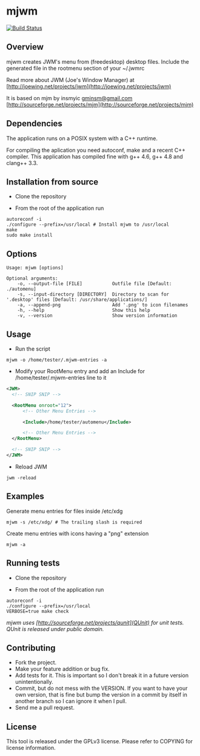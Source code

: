 mjwm
====

[![Build Status](https://travis-ci.org/chiku/mjwm.png?branch=master)](https://travis-ci.org/chiku/mjwm)

Overview
--------

mjwm creates JWM's menu from (freedesktop) desktop files. Include the generated file in the rootmenu section of your ~/.jwmrc

Read more about JWM (Joe's Window Manager) at [http://joewing.net/projects/jwm](http://joewing.net/projects/jwm)

It is based on mjm by insmyic <gminsm@gmail.com> [http://sourceforge.net/projects/mjm](http://sourceforge.net/projects/mjm)

Dependencies
------------

The application runs on a POSIX system with a C++ runtime.

For compiling the aplication you need autoconf, make and a recent C++ compiler. This application has compiled fine with g++ 4.6, g++ 4.8 and clang++ 3.3.

Installation from source
------------------------

* Clone the repository

* From the root of the application run
```script
autoreconf -i
./configure --prefix=/usr/local # Install mjwm to /usr/local
make
sudo make install
```

Options
-------

``` script
Usage: mjwm [options]

Optional arguments:
    -o, --output-file [FILE]           Outfile file [Default: ./automenu]
    -s, --input-directory [DIRECTORY]  Directory to scan for '.desktop' files [Default: /usr/share/applications/]
    -a, --append-png                   Add '.png' to icon filenames
    -h, --help                         Show this help
    -v, --version                      Show version information
```

Usage
-----

* Run the script
``` script
mjwm -o /home/tester/.mjwm-entries -a
```

* Modify your RootMenu entry and add an Include for /home/tester/.mjwm-entries line to it
``` xml
<JWM>
  <!-- SNIP SNIP -->

  <RootMenu onroot="12">
      <!-- Other Menu Entries -->

      <Include>/home/tester/automenu</Include>

      <!-- Other Menu Entries -->
  </RootMenu>

  <!-- SNIP SNIP -->
</JWM>
```

* Reload JWM
``` script
jwm -reload
```

Examples
--------

Generate menu entries for files inside /etc/xdg
``` script
mjwm -s /etc/xdg/ # The trailing slash is required
```

Create menu entries with icons having a "png" extension
``` script
mjwm -a
```

Running tests
-------------

* Clone the repository

* From the root of the application run
``` script
autoreconf -i
./configure --prefix=/usr/local
VERBOSE=true make check
```

_mjwm uses [http://sourceforge.net/projects/qunit](QUnit) for unit tests. QUnit is released under public domain._

Contributing
------------

* Fork the project.
* Make your feature addition or bug fix.
* Add tests for it. This is important so I don't break it in a future version unintentionally.
* Commit, but do not mess with the VERSION. If you want to have your own version, that is fine but bump the version in a commit by itself in another branch so I can ignore it when I pull.
* Send me a pull request.

License
-------

This tool is released under the GPLv3 license. Please refer to COPYING for license information.
